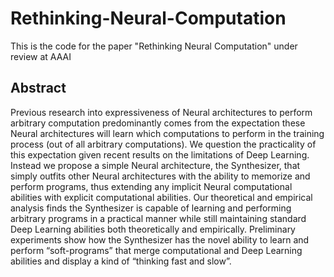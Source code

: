 # Rethinking-Neural-Computation
This is the code for the paper "Rethinking Neural Computation" under review at AAAI

## Abstract

Previous research into expressiveness of Neural architectures to perform arbitrary computation predominantly comes from the expectation these Neural architectures will learn which computations to perform in the training process (out of all arbitrary computations). We question the practicality of this expectation given recent results on the limitations of Deep Learning. Instead we propose a simple Neural architecture, the Synthesizer, that simply outfits other Neural architectures with the ability to memorize and perform programs, thus extending any implicit Neural computational abilities with explicit computational abilities. Our theoretical and empirical analysis finds the Synthesizer is capable of learning and performing arbitrary programs in a practical manner while still maintaining standard Deep Learning abilities both theoretically and empirically. Preliminary experiments show how the Synthesizer has the novel ability to learn and perform “soft-programs” that merge computational and Deep Learning abilities and display a kind of “thinking fast and slow”.
